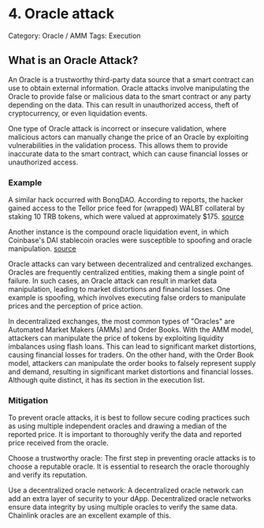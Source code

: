 # 4. Oracle attack

Category: Oracle / AMM
Tags: Execution

## What is an Oracle Attack?

An Oracle is a trustworthy third-party data source that a smart contract can use to obtain external information. Oracle attacks involve manipulating the Oracle to provide false or malicious data to the smart contract or any party depending on the data. This can result in unauthorized access, theft of cryptocurrency, or even liquidation events.

One type of Oracle attack is incorrect or insecure validation, where malicious actors can manually change the price of an Oracle by exploiting vulnerabilities in the validation process. This allows them to provide inaccurate data to the smart contract, which can cause financial losses or unauthorized access.

### Example

A similar hack occurred with BonqDAO. According to reports, the hacker gained access to the Tellor price feed for (wrapped) WALBT collateral by staking 10 TRB tokens, which were valued at approximately $175. [source](https://rekt.news/bonq-rekt/)

Another instance is the compound oracle liquidation event, in which Coinbase's DAI stablecoin oracles were susceptible to spoofing and oracle manipulation. [source](https://news.bitcoin.com/100-million-liquidated-on-defi-protocol-compound-following-oracle-exploit/)

Oracle attacks can vary between decentralized and centralized exchanges. Oracles are frequently centralized entities, making them a single point of failure. In such cases, an Oracle attack can result in market data manipulation, leading to market distortions and financial losses. One example is spoofing, which involves executing false orders to manipulate prices and the perception of price action.

In decentralized exchanges, the most common types of "Oracles" are Automated Market Makers (AMMs) and Order Books. With the AMM model, attackers can manipulate the price of tokens by exploiting liquidity imbalances using flash loans. This can lead to significant market distortions, causing financial losses for traders. On the other hand, with the Order Book model, attackers can manipulate the order books to falsely represent supply and demand, resulting in significant market distortions and financial losses. Although quite distinct, it has its section in the execution list.

### Mitigation

To prevent oracle attacks, it is best to follow secure coding practices such as using multiple independent oracles and drawing a median of the reported price. It is important to thoroughly verify the data and reported price received from the oracle.

Choose a trustworthy oracle: The first step in preventing oracle attacks is to choose a reputable oracle. It is essential to research the oracle thoroughly and verify its reputation.

Use a decentralized oracle network: A decentralized oracle network can add an extra layer of security to your dApp. Decentralized oracle networks ensure data integrity by using multiple oracles to verify the same data. Chainlink oracles are an excellent example of this.